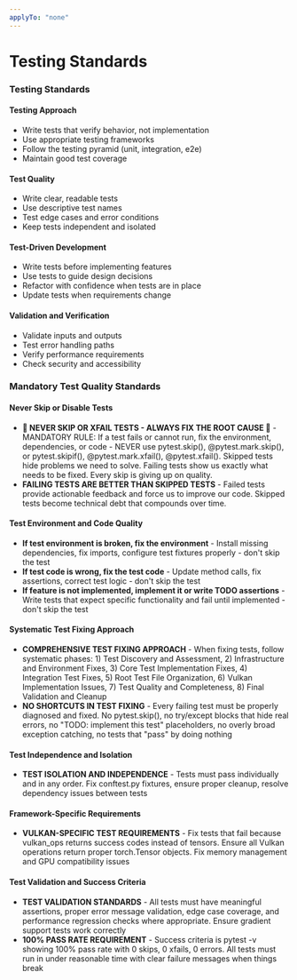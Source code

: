 ```yaml
---
applyTo: "none"
---
```


# Testing Standards

### Testing Standards

#### Testing Approach

- Write tests that verify behavior, not implementation
- Use appropriate testing frameworks
- Follow the testing pyramid (unit, integration, e2e)
- Maintain good test coverage

#### Test Quality

- Write clear, readable tests
- Use descriptive test names
- Test edge cases and error conditions
- Keep tests independent and isolated

#### Test-Driven Development

- Write tests before implementing features
- Use tests to guide design decisions
- Refactor with confidence when tests are in place
- Update tests when requirements change

#### Validation and Verification

- Validate inputs and outputs
- Test error handling paths
- Verify performance requirements
- Check security and accessibility

### Mandatory Test Quality Standards

#### Never Skip or Disable Tests

- **🚫 NEVER SKIP OR XFAIL TESTS - ALWAYS FIX THE ROOT CAUSE 🚫** - MANDATORY RULE: If a test fails or cannot run, fix the environment, dependencies, or code - NEVER use pytest.skip(), @pytest.mark.skip(), or pytest.skipif(), @pytest.mark.xfail(), @pytest.xfail(). Skipped tests hide problems we need to solve. Failing tests show us exactly what needs to be fixed. Every skip is giving up on quality.
- **FAILING TESTS ARE BETTER THAN SKIPPED TESTS** - Failed tests provide actionable feedback and force us to improve our code. Skipped tests become technical debt that compounds over time.

#### Test Environment and Code Quality

- **If test environment is broken, fix the environment** - Install missing dependencies, fix imports, configure test fixtures properly - don't skip the test
- **If test code is wrong, fix the test code** - Update method calls, fix assertions, correct test logic - don't skip the test
- **If feature is not implemented, implement it or write TODO assertions** - Write tests that expect specific functionality and fail until implemented - don't skip the test

#### Systematic Test Fixing Approach

- **COMPREHENSIVE TEST FIXING APPROACH** - When fixing tests, follow systematic phases: 1) Test Discovery and Assessment, 2) Infrastructure and Environment Fixes, 3) Core Test Implementation Fixes, 4) Integration Test Fixes, 5) Root Test File Organization, 6) Vulkan Implementation Issues, 7) Test Quality and Completeness, 8) Final Validation and Cleanup
- **NO SHORTCUTS IN TEST FIXING** - Every failing test must be properly diagnosed and fixed. No pytest.skip(), no try/except blocks that hide real errors, no "TODO: implement this test" placeholders, no overly broad exception catching, no tests that "pass" by doing nothing

#### Test Independence and Isolation

- **TEST ISOLATION AND INDEPENDENCE** - Tests must pass individually and in any order. Fix conftest.py fixtures, ensure proper cleanup, resolve dependency issues between tests

#### Framework-Specific Requirements

- **VULKAN-SPECIFIC TEST REQUIREMENTS** - Fix tests that fail because vulkan_ops returns success codes instead of tensors. Ensure all Vulkan operations return proper torch.Tensor objects. Fix memory management and GPU compatibility issues

#### Test Validation and Success Criteria

- **TEST VALIDATION STANDARDS** - All tests must have meaningful assertions, proper error message validation, edge case coverage, and performance regression checks where appropriate. Ensure gradient support tests work correctly
- **100% PASS RATE REQUIREMENT** - Success criteria is pytest -v showing 100% pass rate with 0 skips, 0 xfails, 0 errors. All tests must run in under reasonable time with clear failure messages when things break
